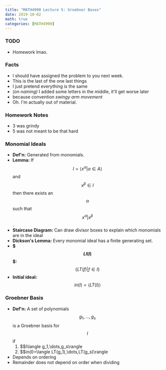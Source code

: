 ```yaml
---
title: "MATH4990 Lecture 5: Groebner Bases"
date: 2019-10-02
math: true
categories: [MATH4990]
---
```


### TODO

- Homework lmao.

### Facts

- I should have assigned the problem to you next week.
- This is the last of the one last things
- I just pretend everything is the same 
- *(on naming)* I added some letters in the middle, it'll get worse later
- because convention *swingy arm movement*
- Oh. I'm actually out of material.

### Homework Notes

- 3 was grindy
- 5 was not meant to be that hard

### Monomial Ideals

- **Def'n:** Generated from monomials. 
- **Lemma:** If $$I=\langle x^{\alpha} | \alpha \in A\rangle$$ and $$x^{\beta}\in I$$ then there exists an $$\alpha$$ such that $$x^{\alpha} | x^{\beta}$$. 
- **Staircase Diagram:** Can draw divisor boxes to explain which monomials are in the ideal
- **Dickson's Lemma:** Every monomial ideal has a finite generating set. 
- **$$$LI(I)$$$:** $$\{LT(f)|f\in I\}$$
- **Initial ideal:** $$in(I) = \langle LT(I) \rangle$$

### Groebner Basis

- **Def'n:** A set of polynomials $$g_1,\dots,g_s$$ is a Groebner basis for $$I$$ if 
    1. $$I\langle g_1,\dots,g_s\rangle
    1. $$in(I)=\langle LT(g_1),\dots,LT(g_s)\rangle
- Depends on ordering
- Remainder does not depend on order when dividing



